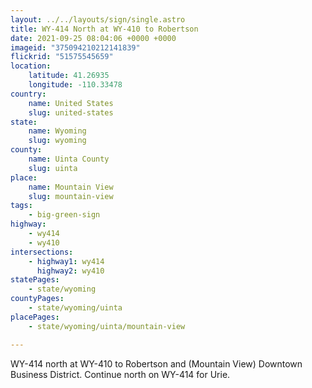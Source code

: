 ```yaml
---
layout: ../../layouts/sign/single.astro
title: WY-414 North at WY-410 to Robertson
date: 2021-09-25 08:04:06 +0000 +0000
imageid: "375094210212141839"
flickrid: "51575545659"
location:
    latitude: 41.26935
    longitude: -110.33478
country:
    name: United States
    slug: united-states
state:
    name: Wyoming
    slug: wyoming
county:
    name: Uinta County
    slug: uinta
place:
    name: Mountain View
    slug: mountain-view
tags:
    - big-green-sign
highway:
    - wy414
    - wy410
intersections:
    - highway1: wy414
      highway2: wy410
statePages:
    - state/wyoming
countyPages:
    - state/wyoming/uinta
placePages:
    - state/wyoming/uinta/mountain-view

---
```

WY-414 north at WY-410 to Robertson and (Mountain View) Downtown Business District.  Continue north on WY-414 for Urie.